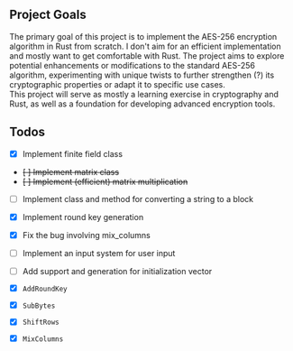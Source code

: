 
## Project Goals
The primary goal of this project is to implement the AES-256 encryption algorithm in Rust from scratch.
I don't aim for an efficient implementation and mostly want to get comfortable with Rust.
The project aims to explore potential enhancements or modifications to the standard AES-256 algorithm,
experimenting with unique twists to further strengthen (?) its cryptographic properties or adapt it to specific use cases.\
This project will serve as mostly a learning exercise in cryptography and Rust, as well as a foundation for developing advanced encryption tools.

## Todos
- [X] Implement finite field class
- ~~[ ] Implement matrix class~~
- ~~[ ] Implement (efficient) matrix multiplication~~
- [ ] Implement class and method for converting a string to a block
- [X] Implement round key generation
- [X] Fix the bug involving mix_columns
- [ ] Implement an input system for user input
- [ ] Add support and generation for initialization vector


- [X] `AddRoundKey`
- [X] `SubBytes`
- [X] `ShiftRows`
- [X] `MixColumns`